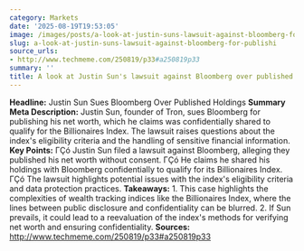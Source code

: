 ```yaml
---
category: Markets
date: '2025-08-19T19:53:05'
image: /images/posts/a-look-at-justin-suns-lawsuit-against-bloomberg-for-publishi.png
slug: a-look-at-justin-suns-lawsuit-against-bloomberg-for-publishi
source_urls:
- http://www.techmeme.com/250819/p33#a250819p33
summary: ''
title: A look at Justin Sun's lawsuit against Bloomberg over published holdings
---
```


**Headline:** Justin Sun Sues Bloomberg Over Published Holdings  **Summary Meta Description:** Justin Sun, founder of Tron, sues Bloomberg for publishing his net worth, which he claims was confidentially shared to qualify for the Billionaires Index. The lawsuit raises questions about the index's eligibility criteria and the handling of sensitive financial information.  **Key Points:**  ΓÇó Justin Sun filed a lawsuit against Bloomberg, alleging they published his net worth without consent. ΓÇó He claims he shared his holdings with Bloomberg confidentially to qualify for its Billionaires Index. ΓÇó The lawsuit highlights potential issues with the index's eligibility criteria and data protection practices.  **Takeaways:**  1. This case highlights the complexities of wealth tracking indices like the Billionaires Index, where the lines between public disclosure and confidentiality can be blurred. 2. If Sun prevails, it could lead to a reevaluation of the index's methods for verifying net worth and ensuring confidentiality.  **Sources:**  http://www.techmeme.com/250819/p33#a250819p33